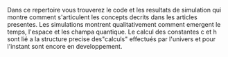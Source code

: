 Dans ce repertoire vous trouverez le code et les resultats de simulation qui montre comment s'articulent les concepts decrits dans les articles presentes. Les simulations montrent qualitativement comment emergent le temps, l'espace et les champa quantique. Le calcul des constantes c et h sont lié a la structure precise des"calculs" effectués par l'univers et pour l'instant sont encore en developpement.
